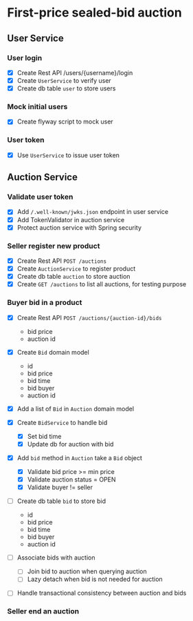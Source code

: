 # First-price sealed-bid auction

## User Service

### User login

- [x] Create Rest API /users/{username}/login
- [x] Create `UserService` to verify user
- [x] Create db table `user` to store users

### Mock initial users

- [x] Create flyway script to mock user

### User token

- [x] Use `UserService` to issue user token

## Auction Service

### Validate user token

- [x] Add `/.well-known/jwks.json` endpoint in user service
- [x] Add TokenValidator in auction service
- [x] Protect auction service with Spring security

### Seller register new product

- [x] Create Rest API `POST /auctions`
- [x] Create `AuctionService` to register product
- [x] Create db table `auction` to store auction
- [x] Create `GET /auctions` to list all auctions, for testing purpose

### Buyer bid in a product

- [x] Create Rest API `POST /auctions/{auction-id}/bids`
    - bid price
    - auction id

- [x] Create `Bid` domain model
    - id
    - bid price
    - bid time
    - bid buyer
    - auction id

- [x] Add a list of `Bid` in `Auction` domain model

- [x] Create `BidService` to handle bid
    - [x] Set bid time
    - [x] Update db for auction with bid

- [x] Add `bid` method in `Auction` take a `Bid` object
    - [x] Validate bid price >= min price
    - [x] Validate auction status = OPEN
    - [x] Validate buyer != seller

- [ ] Create db table `bid` to store bid
    - id
    - bid price
    - bid time
    - bid buyer
    - auction id

- [ ] Associate bids with auction
    - [ ] Join bid to auction when querying auction
    - [ ] Lazy detach when bid is not needed for auction

- [ ] Handle transactional consistency between auction and bids

### Seller end an auction
